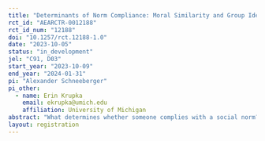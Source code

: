 ```yaml
---
title: "Determinants of Norm Compliance: Moral Similarity and Group Identification (Additional Data Collection)"
rct_id: "AEARCTR-0012188"
rct_id_num: "12188"
doi: "10.1257/rct.12188-1.0"
date: "2023-10-05"
status: "in_development"
jel: "C91, D03"
start_year: "2023-10-09"
end_year: "2024-01-31"
pi: "Alexander Schneeberger"
pi_other:
  - name: Erin Krupka
    email: ekrupka@umich.edu
    affiliation: University of Michigan
abstract: "What determines whether someone complies with a social norm? The social identity approach offers a mechanism for norm compliance: a person who feels similar to a group identifies more with that group and, in turn, complies with the group's norms. We used an economics experiment to test this mechanism. We manipulated the similarity between an individual and a social group by exogenously changing their similarity in moral values. Moral values were identified using a survey developed in conjunction with moral foundations theory. In one treatment, the subject and social group's moral values were similar, and in another, they were dissimilar. Subsequently, we measured group identification and behavior. To measure behavior, we used a modified rule-following task in which the social group expressed a normative expectation that subjects follow "the rule". We found that moral similarity increased group identification, and group identification increased rule compliance. We show that this behavior change was due to increased group norm sensitivity rather than changes in the group norms. We advance the study of social identity by establishing a causal pathway between group identification and behavior change."
layout: registration
---
```


